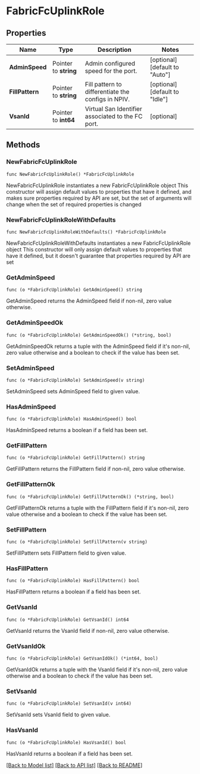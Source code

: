 # FabricFcUplinkRole

## Properties

Name | Type | Description | Notes
------------ | ------------- | ------------- | -------------
**AdminSpeed** | Pointer to **string** | Admin configured speed for the port. | [optional] [default to "Auto"]
**FillPattern** | Pointer to **string** | Fill pattern to differentiate the configs in NPIV. | [optional] [default to "Idle"]
**VsanId** | Pointer to **int64** | Virtual San Identifier associated to the FC port. | [optional] 

## Methods

### NewFabricFcUplinkRole

`func NewFabricFcUplinkRole() *FabricFcUplinkRole`

NewFabricFcUplinkRole instantiates a new FabricFcUplinkRole object
This constructor will assign default values to properties that have it defined,
and makes sure properties required by API are set, but the set of arguments
will change when the set of required properties is changed

### NewFabricFcUplinkRoleWithDefaults

`func NewFabricFcUplinkRoleWithDefaults() *FabricFcUplinkRole`

NewFabricFcUplinkRoleWithDefaults instantiates a new FabricFcUplinkRole object
This constructor will only assign default values to properties that have it defined,
but it doesn't guarantee that properties required by API are set

### GetAdminSpeed

`func (o *FabricFcUplinkRole) GetAdminSpeed() string`

GetAdminSpeed returns the AdminSpeed field if non-nil, zero value otherwise.

### GetAdminSpeedOk

`func (o *FabricFcUplinkRole) GetAdminSpeedOk() (*string, bool)`

GetAdminSpeedOk returns a tuple with the AdminSpeed field if it's non-nil, zero value otherwise
and a boolean to check if the value has been set.

### SetAdminSpeed

`func (o *FabricFcUplinkRole) SetAdminSpeed(v string)`

SetAdminSpeed sets AdminSpeed field to given value.

### HasAdminSpeed

`func (o *FabricFcUplinkRole) HasAdminSpeed() bool`

HasAdminSpeed returns a boolean if a field has been set.

### GetFillPattern

`func (o *FabricFcUplinkRole) GetFillPattern() string`

GetFillPattern returns the FillPattern field if non-nil, zero value otherwise.

### GetFillPatternOk

`func (o *FabricFcUplinkRole) GetFillPatternOk() (*string, bool)`

GetFillPatternOk returns a tuple with the FillPattern field if it's non-nil, zero value otherwise
and a boolean to check if the value has been set.

### SetFillPattern

`func (o *FabricFcUplinkRole) SetFillPattern(v string)`

SetFillPattern sets FillPattern field to given value.

### HasFillPattern

`func (o *FabricFcUplinkRole) HasFillPattern() bool`

HasFillPattern returns a boolean if a field has been set.

### GetVsanId

`func (o *FabricFcUplinkRole) GetVsanId() int64`

GetVsanId returns the VsanId field if non-nil, zero value otherwise.

### GetVsanIdOk

`func (o *FabricFcUplinkRole) GetVsanIdOk() (*int64, bool)`

GetVsanIdOk returns a tuple with the VsanId field if it's non-nil, zero value otherwise
and a boolean to check if the value has been set.

### SetVsanId

`func (o *FabricFcUplinkRole) SetVsanId(v int64)`

SetVsanId sets VsanId field to given value.

### HasVsanId

`func (o *FabricFcUplinkRole) HasVsanId() bool`

HasVsanId returns a boolean if a field has been set.


[[Back to Model list]](../README.md#documentation-for-models) [[Back to API list]](../README.md#documentation-for-api-endpoints) [[Back to README]](../README.md)


